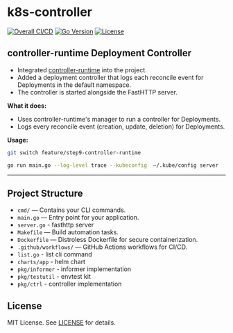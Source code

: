 # k8s-controller

[![Overall CI/CD](https://github.com/sinist3rr/k8s-controller/actions/workflows/ci.yaml/badge.svg?branch=main)](https://github.com/sinist3rr/k8s-controller/actions/workflows/ci.yaml)
[![Go Version](https://img.shields.io/badge/Go-1.24-blue)](https://golang.org/)
[![License](https://img.shields.io/badge/License-MIT-green.svg)](LICENSE)

## controller-runtime Deployment Controller

- Integrated [controller-runtime](https://github.com/kubernetes-sigs/controller-runtime) into the project.
- Added a deployment controller that logs each reconcile event for Deployments in the default namespace.
- The controller is started alongside the FastHTTP server.

**What it does:**
- Uses controller-runtime's manager to run a controller for Deployments.
- Logs every reconcile event (creation, update, deletion) for Deployments.

**Usage:**
```sh
git switch feature/step9-controller-runtime

go run main.go --log-level trace --kubeconfig  ~/.kube/config server
```

---
## Project Structure

- `cmd/` — Contains your CLI commands.
- `main.go` — Entry point for your application.
- `server.go` - fasthttp server
- `Makefile` — Build automation tasks.
- `Dockerfile` — Distroless Dockerfile for secure containerization.
- `.github/workflows/` — GitHub Actions workflows for CI/CD.
- `list.go` - list cli command
- `charts/app` - helm chart
- `pkg/informer` - informer implementation
- `pkg/testutil` - envtest kit
- `pkg/ctrl` - controller implementation

## License

MIT License. See [LICENSE](LICENSE) for details.